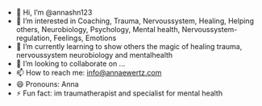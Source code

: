 - 👋 Hi, I’m @annashn123
- 👀 I’m interested in Coaching, Trauma, Nervoussystem, Healing, Helping others, Neurobiology, Psychology, Mental health, Nervoussystem-regulation, Feelings, Emotions
- 🌱 I’m currently learning to show others the magic of healing trauma, nervoussystem neurobiology and mentalhealth
- 💞️ I’m looking to collaborate on ...
- 📫 How to reach me: info@annaewertz.com
- 😄 Pronouns: Anna
- ⚡ Fun fact: im traumatherapist and specialist for mental health

<!---
annashn123/annashn123 is a ✨ special ✨ repository because its `README.md` (this file) appears on your GitHub profile.
You can click the Preview link to take a look at your changes.
--->
